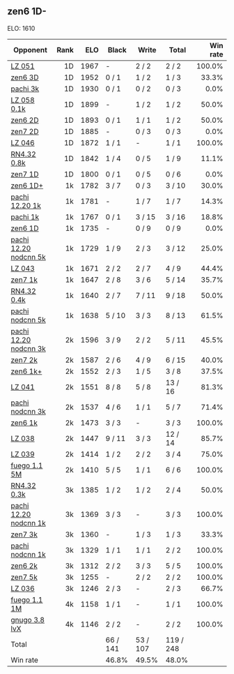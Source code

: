## zen6 1D- ##

ELO: 1610

Opponent | Rank | ELO | Black | Write | Total | Win rate
---------|-----:|----:|-------|-------|-------|-------:
[LZ 051](LZ%20051.md) | 1D | 1967 | - | 2 / 2 | 2 / 2 | 100.0%
[zen6 3D](zen6%203D.md) | 1D | 1952 | 0 / 1 | 1 / 2 | 1 / 3 | 33.3%
[pachi 3k](pachi%203k.md) | 1D | 1930 | 0 / 1 | 0 / 2 | 0 / 3 | 0.0%
[LZ 058 0.1k](LZ%20058%200.1k.md) | 1D | 1899 | - | 1 / 2 | 1 / 2 | 50.0%
[zen6 2D](zen6%202D.md) | 1D | 1893 | 0 / 1 | 1 / 1 | 1 / 2 | 50.0%
[zen7 2D](zen7%202D.md) | 1D | 1885 | - | 0 / 3 | 0 / 3 | 0.0%
[LZ 046](LZ%20046.md) | 1D | 1872 | 1 / 1 | - | 1 / 1 | 100.0%
[RN4.32 0.8k](RN4.32%200.8k.md) | 1D | 1842 | 1 / 4 | 0 / 5 | 1 / 9 | 11.1%
[zen7 1D](zen7%201D.md) | 1D | 1800 | 0 / 1 | 0 / 5 | 0 / 6 | 0.0%
[zen6 1D+](zen6%201D+.md) | 1k | 1782 | 3 / 7 | 0 / 3 | 3 / 10 | 30.0%
[pachi 12.20 1k](pachi%2012.20%201k.md) | 1k | 1781 | - | 1 / 7 | 1 / 7 | 14.3%
[pachi 1k](pachi%201k.md) | 1k | 1767 | 0 / 1 | 3 / 15 | 3 / 16 | 18.8%
[zen6 1D](zen6%201D.md) | 1k | 1735 | - | 0 / 9 | 0 / 9 | 0.0%
[pachi 12.20 nodcnn 5k](pachi%2012.20%20nodcnn%205k.md) | 1k | 1729 | 1 / 9 | 2 / 3 | 3 / 12 | 25.0%
[LZ 043](LZ%20043.md) | 1k | 1671 | 2 / 2 | 2 / 7 | 4 / 9 | 44.4%
[zen7 1k](zen7%201k.md) | 1k | 1647 | 2 / 8 | 3 / 6 | 5 / 14 | 35.7%
[RN4.32 0.4k](RN4.32%200.4k.md) | 1k | 1640 | 2 / 7 | 7 / 11 | 9 / 18 | 50.0%
[pachi nodcnn 5k](pachi%20nodcnn%205k.md) | 1k | 1638 | 5 / 10 | 3 / 3 | 8 / 13 | 61.5%
[pachi 12.20 nodcnn 3k](pachi%2012.20%20nodcnn%203k.md) | 2k | 1596 | 3 / 9 | 2 / 2 | 5 / 11 | 45.5%
[zen7 2k](zen7%202k.md) | 2k | 1587 | 2 / 6 | 4 / 9 | 6 / 15 | 40.0%
[zen6 1k+](zen6%201k+.md) | 2k | 1552 | 2 / 3 | 1 / 5 | 3 / 8 | 37.5%
[LZ 041](LZ%20041.md) | 2k | 1551 | 8 / 8 | 5 / 8 | 13 / 16 | 81.3%
[pachi nodcnn 3k](pachi%20nodcnn%203k.md) | 2k | 1537 | 4 / 6 | 1 / 1 | 5 / 7 | 71.4%
[zen6 1k](zen6%201k.md) | 2k | 1473 | 3 / 3 | - | 3 / 3 | 100.0%
[LZ 038](LZ%20038.md) | 2k | 1447 | 9 / 11 | 3 / 3 | 12 / 14 | 85.7%
[LZ 039](LZ%20039.md) | 2k | 1414 | 1 / 2 | 2 / 2 | 3 / 4 | 75.0%
[fuego 1.1 5M](fuego%201.1%205M.md) | 2k | 1410 | 5 / 5 | 1 / 1 | 6 / 6 | 100.0%
[RN4.32 0.3k](RN4.32%200.3k.md) | 3k | 1385 | 1 / 2 | 1 / 2 | 2 / 4 | 50.0%
[pachi 12.20 nodcnn 1k](pachi%2012.20%20nodcnn%201k.md) | 3k | 1369 | 3 / 3 | - | 3 / 3 | 100.0%
[zen7 3k](zen7%203k.md) | 3k | 1360 | - | 1 / 3 | 1 / 3 | 33.3%
[pachi nodcnn 1k](pachi%20nodcnn%201k.md) | 3k | 1329 | 1 / 1 | 1 / 1 | 2 / 2 | 100.0%
[zen6 2k](zen6%202k.md) | 3k | 1312 | 2 / 2 | 3 / 3 | 5 / 5 | 100.0%
[zen7 5k](zen7%205k.md) | 3k | 1255 | - | 2 / 2 | 2 / 2 | 100.0%
[LZ 036](LZ%20036.md) | 3k | 1246 | 2 / 3 | - | 2 / 3 | 66.7%
[fuego 1.1 1M](fuego%201.1%201M.md) | 4k | 1158 | 1 / 1 | - | 1 / 1 | 100.0%
[gnugo 3.8 lvX](gnugo%203.8%20lvX.md) | 4k | 1146 | 2 / 2 | - | 2 / 2 | 100.0%
Total | | | 66 / 141 | 53 / 107 | 119 / 248 | 
Win rate| | | 46.8% | 49.5% | 48.0% | 
